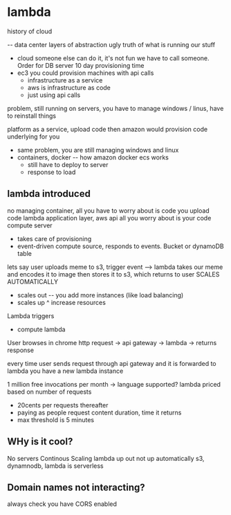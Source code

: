# lambda

history of cloud

-- data center
layers of abstraction ugly truth of what is running our stuff
- cloud someone else can do it, it's not fun we have to call someone. Order for DB server 10 day provisioning time
- ec3 you could provision machines with api calls
  - infrastructure as a service
  - aws is infrastructure as code
  - just using api calls

problem, still running on servers, you have to manage windows / linus, have to reinstall things

platform as a service, upload code then amazon would provision code underlying for you
  - same problem, you are still managing windows and linux
  - containers, docker -- how amazon docker ecs works
    - still have to deploy to server
    - response to load
  
## lambda introduced
no managing container, all you have to worry about is code
  you upload code
lambda application layer, aws api
  all you worry about is your code
  compute server
  - takes care of provisioning
  - event-driven compute source, responds to events. Bucket or dynamoDB table

lets say user uploads meme to s3, trigger event --> lambda takes our meme and encodes it to image then stores it to s3, which returns to user
SCALES AUTOMATICALLY
  - scales out -- you add more instances (like load balancing)
  - scales up ^ increase resources

Lambda triggers
- compute lambda

User browses in chrome
  http request -> api gateway -> lambda -> returns response

every time user sends request through api gateway and it is forwarded to lambda you have a new lambda instance

1 million free invocations per month
-> language supported?
lambda priced based on number of requests
  - 20cents per requests thereafter
  - paying as people request content
duration, time it returns
  - max threshold is 5 minutes

## WHy is it cool?
No servers
Continous Scaling
lambda up out not up automatically
s3, dynamnodb, lambda is serverless


## Domain names not interacting?
always check you have CORS enabled


